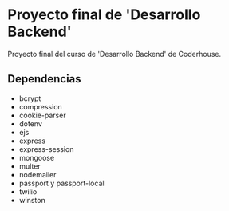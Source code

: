 # Proyecto final de 'Desarrollo Backend'
Proyecto final del curso de 'Desarrollo Backend' de Coderhouse. 

## Dependencias

- bcrypt
- compression
- cookie-parser
- dotenv
- ejs
- express
- express-session
- mongoose
- multer
- nodemailer
- passport y passport-local
- twilio
- winston

